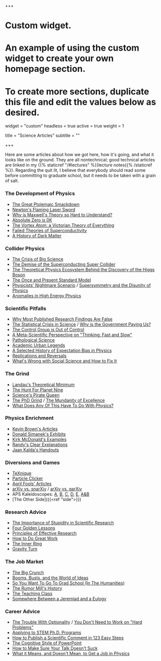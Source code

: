 +++
# Custom widget.
# An example of using the custom widget to create your own homepage section.
# To create more sections, duplicate this file and edit the values below as desired.
widget = "custom"
headless = true
active = true
weight = 1

title = "Science Articles"
subtitle = ""

+++

Here are some articles about how we got here, how it's going, and what it looks like on the ground. They are all nontechnical; good technical articles are linked in my {{% staticref "/#lectures" %}}lecture notes{{% /staticref %}}. Regarding the quit lit, I believe that everybody should read some before committing to graduate school, but it needs to be taken with a grain of salt.

### The Development of Physics
- [The Great Ptolemaic Smackdown](http://faculty.fiu.edu/~blissl/Flynngs.pdf)
- [Newton's Flaming Laser Sword](https://philosophynow.org/issues/46/Newtons_Flaming_Laser_Sword)
- [Why is Maxwell's Theory so Hard to Understand?](https://www.damtp.cam.ac.uk/user/tong/em/dyson.pdf)
- [Absolute Zero is 0K](https://www.damninteresting.com/absolute-zero-is-0k/)
- [The Vortex Atom: a Victorian Theory of Everything](https://onlinelibrary.wiley.com/doi/abs/10.1034/j.1600-0498.2002.440102.x)
- [Failed Theories of Superconductivity](https://arxiv.org/abs/1008.0447)
- [A History of Dark Matter](https://arxiv.org/abs/1605.04909)

### Collider Physics
- [The Crisis of Big Science](https://www.nybooks.com/articles/2012/05/10/crisis-big-science/)
- [The Demise of the Superconducting Super Collider](https://physicstoday.scitation.org/doi/10.1063/PT.3.3329)
- [The Theoretical Physics Ecosystem Behind the Discovery of the Higgs Boson](https://arxiv.org/abs/1609.04268)
- [The Once and Present Standard Model](https://arxiv.org/abs/1911.04604)
- [Physicists' Nightmare Scenario](https://www.science.org/doi/10.1126/science.315.5819.1657) / [Supersymmetry and the Disunity of Physics](https://arxiv.org/abs/2304.03673)
- [Anomalies in High Energy Physics](https://hepcomm.github.io/hepmist/)

### Scientific Pitfalls
- [Why Most Published Research Findings Are False](https://journals.plos.org/plosmedicine/article?id=10.1371/journal.pmed.0020124)
- [The Statistical Crisis in Science](http://www.stat.columbia.edu/~gelman/research/published/ForkingPaths.pdf) / [Why is the Government Paying Us?](https://statmodeling.stat.columbia.edu/2020/09/04/grad-student-asks-why-is-the-government-paying-us-money-instead-of-just-firing-us-all/)
- [The Control Group is Out of Control](https://slatestarcodex.com/2014/04/28/the-control-group-is-out-of-control/)
- [A Meta-Scientific Perspective on "Thinking: Fast and Slow"](https://replicationindex.com/2020/12/30/a-meta-scientific-perspective-on-thinking-fast-and-slow/)
- [Pathological Science](http://galileo.phys.virginia.edu/~rjh2j/misc/Langmuir.pdf)
- [Academic Urban Legends](https://journals.sagepub.com/doi/full/10.1177/0306312714535679)
- [A Selected History of Expectation Bias in Physics](https://arxiv.org/abs/physics/0508199)
- [Replications and Reversals](https://forrt.org/reversals/)
- [What's Wrong with Social Science and How to Fix It](https://fantasticanachronism.com/2020/09/11/whats-wrong-with-social-science-and-how-to-fix-it/)

### The Grind
- [Landau's Theoretical Minimum](https://arxiv.org/abs/hep-ph/0204295)
- [The Hunt For Planet Nine](https://longreads.com/2019/01/22/the-hunt-for-planet-nine/)
- [Science's Pirate Queen](https://www.theverge.com/2018/2/8/16985666/alexandra-elbakyan-sci-hub-open-access-science-papers-lawsuit)
- [The PhD Grind](https://www.dropbox.com/s/5c70typ50be0d9l/pguo-PhD-grind.pdf?dl=0) / [The Mundanity of Excellence](https://academics.hamilton.edu/documents/themundanityofexcellence.pdf)
- [What Does Any Of This Have To Do With Physics?](https://nautil.us/what-does-any-of-this-have-to-do-with-physics-236309/)

### Physics Enrichment
- [Kevin Brown's Articles](https://www.mathpages.com/home/iphysics.htm)
- [Donald Simanek's Exhibits](https://dsimanek.vialattea.net/)
- [Kirk McDonald's Examples](http://kirkmcd.princeton.edu/examples/)
- [Randy's Clear Explanations](https://www.cphysics.org/)
- [Jaan Kalda's Handouts](https://www.ioc.ee/~kalda/ipho/)

### Diversions and Games
- [TeXnique](https://texnique.xyz)
- [Particle Clicker](https://particle-clicker.web.cern.ch/)
- [April Fools' Articles](http://peterdenton.github.io/Articles/AprilFools.html)
- [arXiv vs. snarXiv](http://snarxiv.org/vs-arxiv/) / [arXiv vs. qarXiv](https://www.mit.edu/~azlokapa/qarxiv/index.html)
- APS Kaleidoscopes: [A](https://journals.aps.org/pra/kaleidoscope), [B](https://journals.aps.org/prb/kaleidoscope), [C](https://journals.aps.org/prc/kaleidoscope), [D](https://journals.aps.org/prd/kaleidoscope), [E](https://journals.aps.org/pre/kaleidoscope), [A&B](https://journals.aps.org/prab/kaleidoscope)
- [The Other Side]({{<ref "side">}})

### Research Advice
- [The Importance of Stupidity in Scientific Research](https://journals.biologists.com/jcs/article/121/11/1771/30038/The-importance-of-stupidity-in-scientific-research)
- [Four Golden Lessons](https://www.nature.com/articles/426389a)
- [Principles of Effective Research](https://michaelnielsen.org/blog/principles-of-effective-research/)
- [How to Do Great Work](http://paulgraham.com/greatwork.html)
- [The Inner Ring](https://www.lewissociety.org/innerring/)
- [Gravity Turn](https://radimentary.wordpress.com/2021/08/16/gravity-turn/)

### The Job Market

- [The Big Crunch](http://www.its.caltech.edu/~dg/crunch_art.html) 
- [Booms, Busts, and the World of Ideas](https://www.journals.uchicago.edu/doi/abs/10.1086/667831)
- [So You Want To Go To Grad School (In The Humanities)](https://acoup.blog/2021/10/01/collections-so-you-want-to-go-to-grad-school-in-the-academic-humanities/)
- [The Rumor Mill's History](https://particle.physics.ucdavis.edu/rumor/doku.php?id=history)
- [The Teaching Class](https://www.guernicamag.com/the-teaching-class/) 
- [Somewhere Between a Jeremiad and a Eulogy](https://isi.org/modern-age/somewhere-between-a-jeremiad-and-a-eulogy/) 

### Career Advice
- [The Trouble With Optionality](https://www.thecrimson.com/article/2017/5/25/desai-commencement-ed/) / [You Don't Need to Work on "Hard Problems"](https://www.benkuhn.net/hard/)
- [Applying to STEM Ph.D. Programs](https://github.com/gwisk/gradguide)
- [How to Publish a Scientific Comment in 123 Easy Steps](https://frog.gatech.edu/Pubs/How-to-Publish-a-Scientific-Comment-in-123-Easy-Steps.pdf)
- [The Cognitive Style of PowerPoint](https://www.inf.ed.ac.uk/teaching/courses/pi/2016_2017/phil/tufte-powerpoint.pdf)
- [How to Make Sure Your Talk Doesn't Suck](http://www.damtp.cam.ac.uk/user/tong/talks/talk.pdf)
- [What it Means, and Doesn't Mean, to Get a Job in Physics](https://gravityandlevity.wordpress.com/2019/03/25/what-it-means-and-doesnt-mean-to-get-a-job-in-physics/)